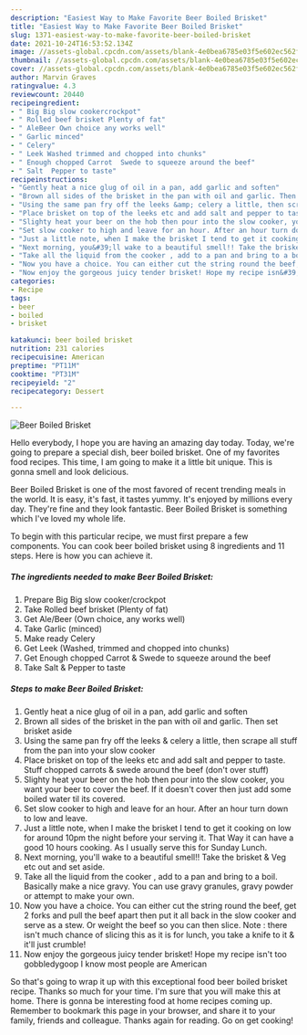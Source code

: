 ```yaml
---
description: "Easiest Way to Make Favorite Beer Boiled Brisket"
title: "Easiest Way to Make Favorite Beer Boiled Brisket"
slug: 1371-easiest-way-to-make-favorite-beer-boiled-brisket
date: 2021-10-24T16:53:52.134Z
image: //assets-global.cpcdn.com/assets/blank-4e0bea6785e03f5e602ec562f230caae08da540cada707380b4fe1bbebba43da.png
thumbnail: //assets-global.cpcdn.com/assets/blank-4e0bea6785e03f5e602ec562f230caae08da540cada707380b4fe1bbebba43da.png
cover: //assets-global.cpcdn.com/assets/blank-4e0bea6785e03f5e602ec562f230caae08da540cada707380b4fe1bbebba43da.png
author: Marvin Graves
ratingvalue: 4.3
reviewcount: 20440
recipeingredient:
- " Big Big slow cookercrockpot"
- " Rolled beef brisket Plenty of fat"
- " AleBeer Own choice any works well"
- " Garlic minced"
- " Celery"
- " Leek Washed trimmed and chopped into chunks"
- " Enough chopped Carrot  Swede to squeeze around the beef"
- " Salt  Pepper to taste"
recipeinstructions:
- "Gently heat a nice glug of oil in a pan, add garlic and soften"
- "Brown all sides of the brisket in the pan with oil and garlic. Then set brisket aside"
- "Using the same pan fry off the leeks &amp; celery a little, then scrape all stuff from the pan into your slow cooker"
- "Place brisket on top of the leeks etc and add salt and pepper to taste. Stuff chopped carrots &amp; swede around the beef (don&#39;t over stuff)"
- "Slighty heat your beer on the hob then pour into the slow cooker, you want your beer to cover the beef. If it doesn&#39;t cover then just add some boiled water til its covered."
- "Set slow cooker to high and leave for an hour. After an hour turn down to low and leave."
- "Just a little note, when I make the brisket I tend to get it cooking on low for around 10pm the night before your serving it. That Way it can have a good 10 hours cooking. As I usually serve this for Sunday Lunch."
- "Next morning, you&#39;ll wake to a beautiful smell!! Take the brisket &amp; Veg etc out and set aside."
- "Take all the liquid from the cooker , add to a pan and bring to a boil. Basically make a nice gravy. You can use gravy granules, gravy powder or attempt to make your own."
- "Now you have a choice. You can either cut the string round the beef, get 2 forks and pull the beef apart then put it all back in the slow cooker and serve as a stew. Or weight the beef so you can then slice. Note : there isn&#39;t much chance of slicing this as it is for lunch, you take a knife to it &amp; it&#39;ll just crumble!"
- "Now enjoy the gorgeous juicy tender brisket! Hope my recipe isn&#39;t too gobbledygoop I know most people are American"
categories:
- Recipe
tags:
- beer
- boiled
- brisket

katakunci: beer boiled brisket 
nutrition: 231 calories
recipecuisine: American
preptime: "PT11M"
cooktime: "PT31M"
recipeyield: "2"
recipecategory: Dessert

---
```



![Beer Boiled Brisket](//assets-global.cpcdn.com/assets/blank-4e0bea6785e03f5e602ec562f230caae08da540cada707380b4fe1bbebba43da.png)

Hello everybody, I hope you are having an amazing day today. Today, we're going to prepare a special dish, beer boiled brisket. One of my favorites food recipes. This time, I am going to make it a little bit unique. This is gonna smell and look delicious.

Beer Boiled Brisket is one of the most favored of recent trending meals in the world. It is easy, it's fast, it tastes yummy. It's enjoyed by millions every day. They're fine and they look fantastic. Beer Boiled Brisket is something which I've loved my whole life.




To begin with this particular recipe, we must first prepare a few components. You can cook beer boiled brisket using 8 ingredients and 11 steps. Here is how you can achieve it.

<!--inarticleads1-->

##### The ingredients needed to make Beer Boiled Brisket:

1. Prepare  Big Big slow cooker/crockpot
1. Take  Rolled beef brisket (Plenty of fat)
1. Get  Ale/Beer (Own choice, any works well)
1. Take  Garlic (minced)
1. Make ready  Celery
1. Get  Leek (Washed, trimmed and chopped into chunks)
1. Get  Enough chopped Carrot &amp; Swede to squeeze around the beef
1. Take  Salt &amp; Pepper to taste




<!--inarticleads2-->

##### Steps to make Beer Boiled Brisket:

1. Gently heat a nice glug of oil in a pan, add garlic and soften
1. Brown all sides of the brisket in the pan with oil and garlic. Then set brisket aside
1. Using the same pan fry off the leeks &amp; celery a little, then scrape all stuff from the pan into your slow cooker
1. Place brisket on top of the leeks etc and add salt and pepper to taste. Stuff chopped carrots &amp; swede around the beef (don&#39;t over stuff)
1. Slighty heat your beer on the hob then pour into the slow cooker, you want your beer to cover the beef. If it doesn&#39;t cover then just add some boiled water til its covered.
1. Set slow cooker to high and leave for an hour. After an hour turn down to low and leave.
1. Just a little note, when I make the brisket I tend to get it cooking on low for around 10pm the night before your serving it. That Way it can have a good 10 hours cooking. As I usually serve this for Sunday Lunch.
1. Next morning, you&#39;ll wake to a beautiful smell!! Take the brisket &amp; Veg etc out and set aside.
1. Take all the liquid from the cooker , add to a pan and bring to a boil. Basically make a nice gravy. You can use gravy granules, gravy powder or attempt to make your own.
1. Now you have a choice. You can either cut the string round the beef, get 2 forks and pull the beef apart then put it all back in the slow cooker and serve as a stew. Or weight the beef so you can then slice. Note : there isn&#39;t much chance of slicing this as it is for lunch, you take a knife to it &amp; it&#39;ll just crumble!
1. Now enjoy the gorgeous juicy tender brisket! Hope my recipe isn&#39;t too gobbledygoop I know most people are American




So that's going to wrap it up with this exceptional food beer boiled brisket recipe. Thanks so much for your time. I'm sure that you will make this at home. There is gonna be interesting food at home recipes coming up. Remember to bookmark this page in your browser, and share it to your family, friends and colleague. Thanks again for reading. Go on get cooking!
